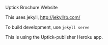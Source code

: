 Uptick Brochure Website

This uses jekyll, http://jekyllrb.com/

To build development, use ``jekyll serve``

This is using the Uptick-publisher Heroku app.


